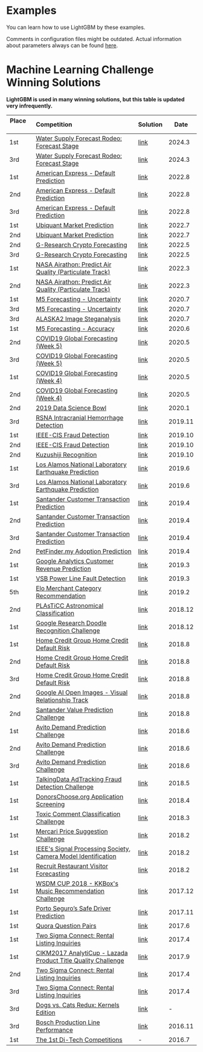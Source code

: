 Examples
========

You can learn how to use LightGBM by these examples.

Comments in configuration files might be outdated. Actual information about parameters always can be found [here](https://github.com/microsoft/LightGBM/blob/master/docs/Parameters.rst).

Machine Learning Challenge Winning Solutions
============================================

**LightGBM is used in many winning solutions, but this table is updated very infrequently.**

| Place         | Competition   | Solution  | Date |
|---------|:------------- | --------- | -----|
| 1st     | [Water Supply Forecast Rodeo: Forecast Stage](https://drivendata.co/blog/water-supply-forecast-and-final-winners#results-of-the-forecast-stage) |  [link](https://github.com/drivendataorg/water-supply-forecast-rodeo/blob/main/forecast/1st%20place/reports/competition_winner_solution_documentation.pdf) | 2024.3 |
| 3rd     | [Water Supply Forecast Rodeo: Forecast Stage](https://drivendata.co/blog/water-supply-forecast-and-final-winners#results-of-the-forecast-stage) | [link](https://github.com/drivendataorg/water-supply-forecast-rodeo/blob/main/overall/3rd%20place/reports/report.pdf) | 2024.3 |
| 1st     | [American Express - Default Prediction](https://www.drivendata.org/competitions/group/competition-nasa-airport-pushback/) |  [link](https://www.kaggle.com/competitions/amex-default-prediction/writeups/lucky-shake-1st-solution-update-github-code) | 2022.8 |
| 2nd     | [American Express - Default Prediction](https://www.drivendata.org/competitions/group/competition-nasa-airport-pushback/) |  [link](https://www.kaggle.com/competitions/amex-default-prediction/writeups/bydefault-junehomes-2nd-place-solution-team-juneho) | 2022.8 |
| 3rd     | [American Express - Default Prediction](https://www.drivendata.org/competitions/group/competition-nasa-airport-pushback/) |  [link](https://www.kaggle.com/competitions/amex-default-prediction/writeups/aibank-3rd-solution-simple-is-the-best) | 2022.8 |
| 1st     | [Ubiquant Market Prediction](https://www.kaggle.com/competitions/ubiquant-market-prediction/) |  [link](https://www.kaggle.com/competitions/ubiquant-market-prediction/writeups/k-i-y-1st-place-solution-our-betting-strategy) | 2022.7 |
| 2nd     | [Ubiquant Market Prediction](https://www.kaggle.com/competitions/ubiquant-market-prediction/) |  [link](https://www.kaggle.com/competitions/ubiquant-market-prediction/writeups/davide-stenner-2nd-place-solution-robust-cv-and-lg) | 2022.7 |
| 2nd     | [G-Research Crypto Forecasting](https://www.kaggle.com/competitions/g-research-crypto-forecasting/) |  [link](https://www.kaggle.com/competitions/g-research-crypto-forecasting/writeups/nathaniel-maddux-2nd-place-solution) | 2022.5 |
| 3rd     | [G-Research Crypto Forecasting](https://www.kaggle.com/competitions/g-research-crypto-forecasting/) |  [link](https://www.kaggle.com/competitions/g-research-crypto-forecasting/writeups/gaba-3rd-place-solution) | 2022.5 |
| 1st     | [NASA Airathon: Predict Air Quality (Particulate Track)](https://www.drivendata.org/competitions/88/competition-air-quality-pm/) |  [link](https://github.com/drivendataorg/nasa-airathon/tree/main/pm25/1st%20Place) | 2022.3 |
| 2nd     | [NASA Airathon: Predict Air Quality (Particulate Track)](https://www.drivendata.org/competitions/88/competition-air-quality-pm/) |  [link](https://github.com/drivendataorg/nasa-airathon/tree/main/pm25/2nd%20Place) | 2022.3 |
| 1st     | [M5 Forecasting - Uncertainty](https://www.kaggle.com/c/m5-forecasting-uncertainty) | [link](https://www.kaggle.com/c/m5-forecasting-uncertainty/discussion/163368) | 2020.7 |
| 3rd     | [M5 Forecasting - Uncertainty](https://www.kaggle.com/c/m5-forecasting-uncertainty) | [link](https://www.kaggle.com/c/m5-forecasting-uncertainty/discussion/166875) | 2020.7 |
| 3rd     | [ALASKA2 Image Steganalysis](https://www.kaggle.com/c/alaska2-image-steganalysis) | [link](https://www.kaggle.com/c/alaska2-image-steganalysis/discussion/168870) | 2020.7 |
| 1st     | [M5 Forecasting - Accuracy](https://www.kaggle.com/c/m5-forecasting-accuracy) | [link](https://www.kaggle.com/c/m5-forecasting-accuracy/discussion/163684) | 2020.6 |
| 2nd     | [COVID19 Global Forecasting (Week 5)](https://www.kaggle.com/c/covid19-global-forecasting-week-5) | [link](https://www.kaggle.com/c/covid19-global-forecasting-week-5/discussion/143893) | 2020.5 |
| 3rd     | [COVID19 Global Forecasting (Week 5)](https://www.kaggle.com/c/covid19-global-forecasting-week-5) | [link](https://www.kaggle.com/c/covid19-global-forecasting-week-5/discussion/143029) | 2020.5 |
| 1st     | [COVID19 Global Forecasting (Week 4)](https://www.kaggle.com/c/covid19-global-forecasting-week-4) | [link](https://www.kaggle.com/c/covid19-global-forecasting-week-5/discussion/154804) | 2020.5 |
| 2nd     | [COVID19 Global Forecasting (Week 4)](https://www.kaggle.com/c/covid19-global-forecasting-week-4) | [link](https://www.kaggle.com/c/covid19-global-forecasting-week-5/discussion/144081) | 2020.5 |
| 2nd     | [2019 Data Science Bowl](https://www.kaggle.com/c/data-science-bowl-2019) | [link](https://www.kaggle.com/c/data-science-bowl-2019/discussion/127388) | 2020.1 |
| 3rd     | [RSNA Intracranial Hemorrhage Detection](https://www.kaggle.com/c/rsna-intracranial-hemorrhage-detection) | [link](https://www.kaggle.com/c/rsna-intracranial-hemorrhage-detection/discussion/117223#latest-673643) | 2019.11 |
| 1st     | [IEEE-CIS Fraud Detection](https://www.kaggle.com/c/ieee-fraud-detection) | [link](https://www.kaggle.com/c/ieee-fraud-detection/discussion/111308) | 2019.10 |
| 2nd     | [IEEE-CIS Fraud Detection](https://www.kaggle.com/c/ieee-fraud-detection) | [link](https://www.kaggle.com/c/ieee-fraud-detection/discussion/111321) | 2019.10 |
| 2nd     | [Kuzushiji Recognition](https://www.kaggle.com/c/kuzushiji-recognition) | [link](https://www.kaggle.com/c/kuzushiji-recognition/discussion/112712) | 2019.10 |
| 1st     | [Los Alamos National Laboratory Earthquake Prediction](https://www.kaggle.com/c/LANL-Earthquake-Prediction) | [link](https://www.kaggle.com/c/LANL-Earthquake-Prediction/discussion/94390#latest-632778) | 2019.6 |
| 3rd     | [Los Alamos National Laboratory Earthquake Prediction](https://www.kaggle.com/c/LANL-Earthquake-Prediction) | [link](https://www.kaggle.com/c/LANL-Earthquake-Prediction/discussion/94459) | 2019.6 |
| 1st     | [Santander Customer Transaction Prediction](https://www.kaggle.com/c/santander-customer-transaction-prediction) | [link](https://www.kaggle.com/c/santander-customer-transaction-prediction/discussion/89003#latest-678843) | 2019.4 |
| 2nd     | [Santander Customer Transaction Prediction](https://www.kaggle.com/c/santander-customer-transaction-prediction) | [link](https://www.kaggle.com/c/santander-customer-transaction-prediction/discussion/88939) | 2019.4 |
| 3rd     | [Santander Customer Transaction Prediction](https://www.kaggle.com/c/santander-customer-transaction-prediction) | [link](https://www.kaggle.com/c/santander-customer-transaction-prediction/discussion/88902) | 2019.4 |
| 2nd     | [PetFinder.my Adoption Prediction](https://www.kaggle.com/c/petfinder-adoption-prediction) | [link](https://www.kaggle.com/c/petfinder-adoption-prediction/discussion/88773#latest-512090) | 2019.4 |
| 1st     | [Google Analytics Customer Revenue Prediction](https://www.kaggle.com/c/ga-customer-revenue-prediction) | [link](https://www.kaggle.com/c/ga-customer-revenue-prediction/discussion/82614#latest-482575) | 2019.3  |
| 1st     | [VSB Power Line Fault Detection](https://www.kaggle.com/c/vsb-power-line-fault-detection) | [link](https://www.kaggle.com/c/vsb-power-line-fault-detection/discussion/87038#latest-521846) | 2019.3 |
| 5th     | [Elo Merchant Category Recommendation](https://www.kaggle.com/c/elo-merchant-category-recommendation) | [link](https://www.kaggle.com/c/elo-merchant-category-recommendation/discussion/82314#latest-525737) | 2019.2 |
| 2nd     | [PLAsTiCC Astronomical Classification](https://www.kaggle.com/c/PLAsTiCC-2018) | [link](https://www.kaggle.com/c/PLAsTiCC-2018/discussion/75059#latest-462457) | 2018.12 |
| 1st     | [Google Research Doodle Recognition Challenge](https://www.kaggle.com/c/quickdraw-doodle-recognition) | [link](https://www.kaggle.com/c/quickdraw-doodle-recognition/discussion/73738#latest-550028) | 2018.12 |
| 1st     | [Home Credit Group Home Credit Default Risk](https://www.kaggle.com/c/home-credit-default-risk) | [link](https://www.kaggle.com/c/home-credit-default-risk/discussion/64480#latest-514514) | 2018.8 |
| 2nd     | [Home Credit Group Home Credit Default Risk](https://www.kaggle.com/c/home-credit-default-risk) | [link](https://www.kaggle.com/c/home-credit-default-risk/discussion/64722#latest-394948) | 2018.8 |
| 3rd     | [Home Credit Group Home Credit Default Risk](https://www.kaggle.com/c/home-credit-default-risk) | [link](https://www.kaggle.com/c/home-credit-default-risk/discussion/64596#latest-420333) | 2018.8 |
| 2nd     | [Google AI Open Images - Visual Relationship Track](https://www.kaggle.com/c/google-ai-open-images-visual-relationship-track) | [link](https://www.kaggle.com/c/google-ai-open-images-visual-relationship-track/discussion/64651) | 2018.8 |
| 2nd     | [Santander Value Prediction Challenge](https://www.kaggle.com/c/santander-value-prediction-challenge) | [link](https://www.kaggle.com/c/santander-value-prediction-challenge/discussion/63848#latest-374826) | 2018.8 |
| 1st     | [Avito Demand Prediction Challenge](https://www.kaggle.com/c/avito-demand-prediction) | [link](https://www.kaggle.com/c/avito-demand-prediction/discussion/59880#latest-450523) | 2018.6 |
| 2nd     | [Avito Demand Prediction Challenge](https://www.kaggle.com/c/avito-demand-prediction) | [link](https://www.kaggle.com/c/avito-demand-prediction/discussion/59871#latest-470807) | 2018.6 |
| 3rd     | [Avito Demand Prediction Challenge](https://www.kaggle.com/c/avito-demand-prediction) | [link](https://www.kaggle.com/c/avito-demand-prediction/discussion/59885#latest-364403) | 2018.6 |
| 1st     | [TalkingData AdTracking Fraud Detection Challenge](https://www.kaggle.com/c/talkingdata-adtracking-fraud-detection) | [link](https://www.kaggle.com/c/talkingdata-adtracking-fraud-detection/discussion/56475)| 2018.5 |
| 1st     | [DonorsChoose.org Application Screening](https://www.kaggle.com/c/donorschoose-application-screening)| [link](https://www.kaggle.com/shadowwarrior/1st-place-solution/notebook) | 2018.4 |
| 1st     | [Toxic Comment Classification Challenge](https://www.kaggle.com/c/jigsaw-toxic-comment-classification-challenge)| [link](https://www.kaggle.com/c/jigsaw-toxic-comment-classification-challenge/discussion/52557) | 2018.3 |
| 1st     | [Mercari Price Suggestion Challenge](https://www.kaggle.com/c/mercari-price-suggestion-challenge) | [link](https://www.kaggle.com/c/mercari-price-suggestion-challenge/discussion/50256) | 2018.2 |
| 1st     | [IEEE's Signal Processing Society, Camera Model Identification](https://www.kaggle.com/c/sp-society-camera-model-identification)| [link](https://www.kaggle.com/c/sp-society-camera-model-identification/discussion/49367) | 2018.2 |
| 1st     | [Recruit Restaurant Visitor Forecasting](https://www.kaggle.com/c/recruit-restaurant-visitor-forecasting) | [link](https://www.kaggle.com/pureheart/1st-place-lgb-model-public-0-470-private-0-502/comments) | 2018.2|
| 1st     | [WSDM CUP 2018 - KKBox's Music Recommendation Challenge](https://www.kaggle.com/c/kkbox-music-recommendation-challenge) | [link](https://www.kaggle.com/c/kkbox-music-recommendation-challenge/discussion/45942) | 2017.12 |
| 1st     | [Porto Seguro’s Safe Driver Prediction](https://www.kaggle.com/c/porto-seguro-safe-driver-prediction) | [link](https://www.kaggle.com/c/porto-seguro-safe-driver-prediction/discussion/44629) |2017.11 |
| 1st     | [Quora Question Pairs](https://www.kaggle.com/c/quora-question-pairs) | [link](https://www.kaggle.com/c/quora-question-pairs/discussion/34355) | 2017.6 |
| 1st     | [Two Sigma Connect: Rental Listing Inquiries](https://www.kaggle.com/c/two-sigma-connect-rental-listing-inquiries) | [link](https://www.kaggle.com/c/two-sigma-connect-rental-listing-inquiries/discussion/32163) | 2017.4 |
| 1st     | [CIKM2017 AnalytiCup - Lazada Product Title Quality Challenge](http://cikm2017.org/CIKM_AnalytiCup_task3.html) | [link](http://cikm2017.org/download/analytiCup/session3/CIKMAnalytiCup2017_LazadaProductTitleQuality_T3.pdf) | 2017.9 |
| 2nd     | [Two Sigma Connect: Rental Listing Inquiries](https://www.kaggle.com/c/two-sigma-connect-rental-listing-inquiries) | [link](https://www.kaggle.com/c/two-sigma-connect-rental-listing-inquiries/discussion/32148) | 2017.4 |
| 3rd     | [Two Sigma Connect: Rental Listing Inquiries](https://www.kaggle.com/c/two-sigma-connect-rental-listing-inquiries) | [link](https://www.kaggle.com/c/two-sigma-connect-rental-listing-inquiries/discussion/32123) | 2017.4 |
| 3rd     | [Dogs vs. Cats Redux: Kernels Edition](https://www.kaggle.com/c/dogs-vs-cats-redux-kernels-edition) | [link](http://blog.kaggle.com/2017/04/20/dogs-vs-cats-redux-playground-competition-3rd-place-interview-marco-lugo) | - |
| 3rd     | [Bosch Production Line Performance](https://www.kaggle.com/c/bosch-production-line-performance) | [link](http://blog.kaggle.com/2016/12/15/bosch-production-line-performance-competition-winners-interview-3rd-place-team-data-property-avengers-darragh-marios-mathias-stanislav) | 2016.11 |
| 1st     | [The 1st Di-Tech Competitions](http://research.xiaojukeji.com/competition/main.action?competitionId=DiTech2016) | - | 2016.7 |
